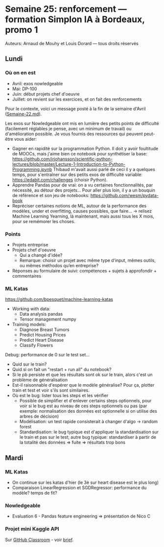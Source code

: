 # Semaine 25: renforcement — formation Simplon IA à Bordeaux, promo 1

Auteurs: Arnaud de Mouhy et Louis Dorard — tous droits réservés

## Lundi

### Où on en est

* Avril: exos nowledgeable
* Mai: DP-100
* Juin: début projets chef d'oeuvre
* Juillet: on revient sur les exercices, et on fait des renforcements

Pour le contexte, voici un message posté à la fin de la semaine d'Avril ([Semaine-22.md](Semaine-22.md)).

  Les exos sur Nowledgeable ont mis en lumière des petits points de difficulté (facilement réglables je pense, avec un minimum de travail) ou d'amélioration possible. Je vous fournis des ressources qui peuvent peut-être vous aider:

  * Gagner en rapidité sur la programmation Python. Il doit y avoir foultitude de MOOCs, mais j'aime bien ce notebook pour synthétiser la base: https://github.com/jrjohansson/scientific-python-lectures/blob/master/Lecture-1-Introduction-to-Python-Programming.ipynb Thibaud m'avait aussi parlé de ceci il y a quelques temps, pour s'entraîner sur des petits exos de difficulté variable: https://edabit.com/challenges (choisir Python).
  * Apprendre Pandas pour de vrai: on a vu certaines fonctionnalités, par nécessité, au détour des projets... Pour aller plus loin, il y a un bouquin de référence et son jeu de notebooks: https://github.com/wesm/pydata-book
  * Repréciser certaines notions de ML, autour de la performance des modèles, under et overfitting, causes possibles, que faire... -> relisez Machine Learning Yearning, là maintenant, mais aussi tous les X mois, pour se remémorer les choses.

### Points

* Projets entreprise
* Projets chef d'oeuvre
  * Qui a changé d'idée?
  * Remarque: choisir un projet avec même type d’input, mêmes outils, ou mêmes méthodos qu’en entreprise?
* Réponses au formulaire de suivi: compétences + sujets à approfondir + commentaires

### ML Katas

https://github.com/bpesquet/machine-learning-katas

* Working with data:
  * Data analysis pandas
  * Tensor management numpy
* Training models:
  * Diagnose Breast Tumors
  * Predict Housing Prices
  * Predict Heart Disease
  * Classify Flowers

Debug: performance de 0 sur le test set... 
* Quid sur le train?
* Quid si on fait un "restart + run all" du notebook?
* Si le pb persiste et que les résultats sont ok sur le train, alors c'est un problème de généralisation
* Est-il raisonnable d'espérer que le modèle généralise? Pour ça, plotter train et test et voir s'ils sont similaires.
* Où est le bug: lister tous les steps et les vérifier
  * Possible de simplifier et d'enlever certains steps optionnels, pour voir si le bug est au niveau de ces steps optionnels ou pas (par exemple: normalisation des données est optionnelle si on utilise des arbres de décision)
  * Modélisation: un test rapide consisterait à changer d'algo -> random forest
  * Standardisation: le bug typique est d'appliquer la standardisation sur le train et pas sur le test; autre bug typique: standardiser à partir de la totalité des données => fuite => résultats trop bons

## Mardi

### ML Katas

* On continue sur les katas d'hier (le 3è sur heart disease est le plus long)
* Comparaison LinearRegression et SGDRegressor: performance du modèle? temps de fit?

### Nowledgeable

* Evaluation 6 - Pandas feature engineering => présentation de Nico C

### Projet mini Kaggle API

Sur [GitHub Classroom](https://classroom.github.com/a/Lc-yG38A) - voir [brief](https://gist.github.com/louisdorard/2652fc3b53b90c8492b732b5717f49e1).

